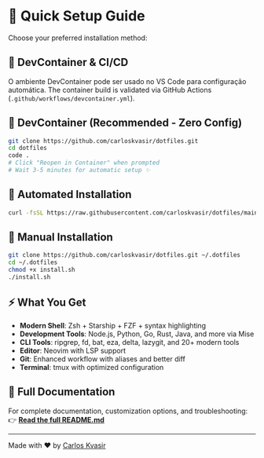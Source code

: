 # 🚀 Quick Setup Guide

Choose your preferred installation method:

## 🐳 DevContainer & CI/CD

O ambiente DevContainer pode ser usado no VS Code para configuração automática.
The container build is validated via GitHub Actions (`.github/workflows/devcontainer.yml`).

## 🥇 DevContainer (Recommended - Zero Config)

```bash
git clone https://github.com/carloskvasir/dotfiles.git
cd dotfiles
code .
# Click "Reopen in Container" when prompted
# Wait 3-5 minutes for automatic setup ✨
```

## 🥈 Automated Installation

```bash
curl -fsSL https://raw.githubusercontent.com/carloskvasir/dotfiles/main/install.sh | bash
```

## 🥉 Manual Installation

```bash
git clone https://github.com/carloskvasir/dotfiles.git ~/.dotfiles
cd ~/.dotfiles
chmod +x install.sh
./install.sh
```

## ⚡ What You Get

- **Modern Shell**: Zsh + Starship + FZF + syntax highlighting
- **Development Tools**: Node.js, Python, Go, Rust, Java, and more via Mise
- **CLI Tools**: ripgrep, fd, bat, eza, delta, lazygit, and 20+ modern tools
- **Editor**: Neovim with LSP support
- **Git**: Enhanced workflow with aliases and better diff
- **Terminal**: tmux with optimized configuration

## 📖 Full Documentation

For complete documentation, customization options, and troubleshooting:
👉 **[Read the full README.md](README.md)**

---
Made with ❤️ by [Carlos Kvasir](https://kvasir.dev)
